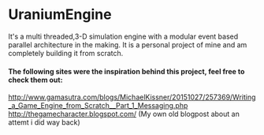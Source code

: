 # UraniumEngine
It's a multi threaded,3-D simulation engine with a modular event based parallel architecture in the making.
It is a personal project of mine and am completely building it from scratch.


#### The following sites were the inspiration behind this project, feel free to check them out:
http://www.gamasutra.com/blogs/MichaelKissner/20151027/257369/Writing_a_Game_Engine_from_Scratch__Part_1_Messaging.php
http://thegamecharacter.blogspot.com/  (My own old blogpost about an attemt i did way back)
